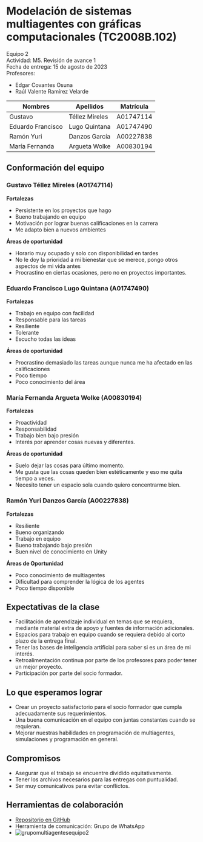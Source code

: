 # Modelación de sistemas multiagentes con gráficas computacionales (TC2008B.102)

Equipo 2  
Actividad: M5. Revisión de avance 1  
Fecha de entrega: 15 de agosto de 2023  
Profesores:  
- Edgar Covantes Osuna  
- Raúl Valente Ramírez Velarde  

| Nombres | Apellidos | Matrícula |
|---------|-----------|-----------|
| Gustavo | Téllez Mireles | A01747114 |
| Eduardo Francisco | Lugo Quintana | A01747490 |
| Ramón Yuri | Danzos García | A00227838 |
| María Fernanda | Argueta Wolke | A00830194 |

## Conformación del equipo

### Gustavo Téllez Mireles (A01747114)
**Fortalezas**
- Persistente en los proyectos que hago
- Bueno trabajando en equipo
- Motivación por lograr buenas calificaciones en la carrera
- Me adapto bien a nuevos ambientes

**Áreas de oportunidad**
- Horario muy ocupado y solo con disponibilidad en tardes
- No le doy la prioridad a mi bienestar que se merece, pongo otros aspectos de mi vida antes
- Procrastino en ciertas ocasiones, pero no en proyectos importantes.

### Eduardo Francisco Lugo Quintana (A01747490)
**Fortalezas**
- Trabajo en equipo con facilidad
- Responsable para las tareas
- Resiliente
- Tolerante
- Escucho todas las ideas

**Áreas de oportunidad**
- Procrastino demasiado las tareas aunque nunca me ha afectado en las calificaciones
- Poco tiempo
- Poco conocimiento del área

### María Fernanda Argueta Wolke (A00830194)
**Fortalezas**
- Proactividad
- Responsabilidad
- Trabajo bien bajo presión
- Interés por aprender cosas nuevas y diferentes.

**Áreas de oportunidad**
- Suelo dejar las cosas para último momento.
- Me gusta que las cosas queden bien estéticamente y eso me quita tiempo a veces.
- Necesito tener un espacio sola cuando quiero concentrarme bien.

### Ramón Yuri Danzos García (A00227838)
**Fortalezas**
- Resiliente
- Bueno organizando
- Trabajo en equipo
- Bueno trabajando bajo presión
- Buen nivel de conocimiento en Unity

**Áreas de Oportunidad**
- Poco conocimiento de multiagentes
- Dificultad para comprender la lógica de los agentes
- Poco tiempo disponible

## Expectativas de la clase

- Facilitación de aprendizaje individual en temas que se requiera, mediante material extra de apoyo y fuentes de información adicionales.
- Espacios para trabajo en equipo cuando se requiera debido al corto plazo de la entrega final.
- Tener las bases de inteligencia artificial para saber si es un área de mi interés.
- Retroalimentación continua por parte de los profesores para poder tener un mejor proyecto.
- Participación por parte del socio formador.

## Lo que esperamos lograr

- Crear un proyecto satisfactorio para el socio formador que cumpla adecuadamente sus requerimientos.
- Una buena comunicación en el equipo con juntas constantes cuando se requieran.
- Mejorar nuestras habilidades en programación de multiagentes, simulaciones y programación en general.

## Compromisos

- Asegurar que el trabajo se encuentre dividido equitativamente.
- Tener los archivos necesarios para las entregas con puntualidad.
- Ser muy comunicativos para evitar conflictos.

## Herramientas de colaboración

- [Repositorio en GitHub](https://github.com/VMink/Multiagentes.git)
- Herramienta de comunicación: Grupo de WhatsApp
- ![grupomultiagentesequipo2](https://imgur.com/a/L9D0lKq)
